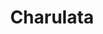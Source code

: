 ---
title: "Charulata"
year: 1964
rating: 4.5
stars: "★★★★½"
rewatched: false
permalink: "charulata"
watched_on: 2023-11-21
---